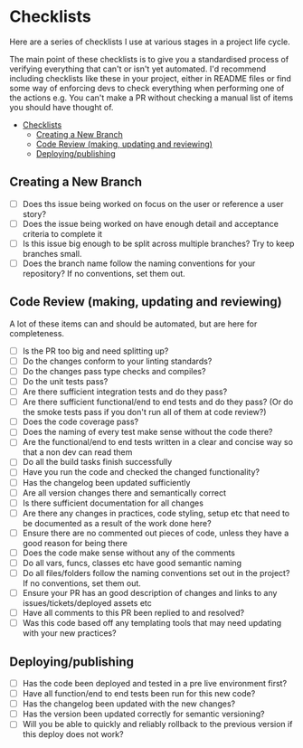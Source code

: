 # Checklists

Here are a series of checklists I use at various stages in a project life cycle.

The main point of these checklists is to give you a standardised process of verifying everything
that can't or isn't yet automated. I'd recommend including checklists like these in your project,
either in README files or find some way of enforcing devs to check everything when performing one of
the actions e.g. You can't make a PR without checking a manual list of items you should have thought
of.

- [Checklists](#checklists)
  - [Creating a New Branch](#creating-a-new-branch)
  - [Code Review (making, updating and reviewing)](#code-review-making-updating-and-reviewing)
  - [Deploying/publishing](#deployingpublishing)

## Creating a New Branch

- [ ] Does ths issue being worked on focus on the user or reference a user story?
- [ ] Does the issue being worked on have enough detail and acceptance criteria to complete it
- [ ] Is this issue big enough to be split across multiple branches? Try to keep branches small.
- [ ] Does the branch name follow the naming conventions for your repository? If no conventions, set them out.

## Code Review (making, updating and reviewing)

A lot of these items can and should be automated, but are here for completeness.

- [ ] Is the PR too big and need splitting up?
- [ ] Do the changes conform to your linting standards?
- [ ] Do the changes pass type checks and compiles?
- [ ] Do the unit tests pass?
- [ ] Are there sufficient integration tests and do they pass?
- [ ] Are there sufficient functional/end to end tests and do they pass? (Or do the smoke tests pass if you don't run all of them at code review?)
- [ ] Does the code coverage pass?
- [ ] Does the naming of every test make sense without the code there?
- [ ] Are the functional/end to end tests written in a clear and concise way so that a non dev can read them
- [ ] Do all the build tasks finish successfully
- [ ] Have you run the code and checked the changed functionality?
- [ ] Has the changelog been updated sufficiently
- [ ] Are all version changes there and semantically correct
- [ ] Is there sufficient documentation for all changes
- [ ] Are there any changes in practices, code styling, setup etc that need to be documented as a result of the work done here?
- [ ] Ensure there are no commented out pieces of code, unless they have a good reason for being there
- [ ] Does the code make sense without any of the comments
- [ ] Do all vars, funcs, classes etc have good semantic naming
- [ ] Do all files/folders follow the naming conventions set out in the project? If no conventions, set them out.
- [ ] Ensure your PR has an good description of changes and links to any issues/tickets/deployed assets etc
- [ ] Have all comments to this PR been replied to and resolved?
- [ ] Was this code based off any templating tools that may need updating with your new practices?

## Deploying/publishing

- [ ] Has the code been deployed and tested in a pre live environment first?
- [ ] Have all function/end to end tests been run for this new code?
- [ ] Has the changelog been updated with the new changes?
- [ ] Has the version been updated correctly for semantic versioning?
- [ ] Will you be able to quickly and reliably rollback to the previous version if this deploy does not work?
